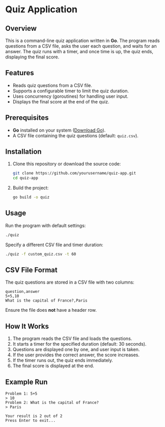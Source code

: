 # Quiz Application

## Overview
This is a command-line quiz application written in **Go**. The program reads questions from a CSV file, asks the user each question, and waits for an answer. The quiz runs with a timer, and once time is up, the quiz ends, displaying the final score.

## Features
- Reads quiz questions from a CSV file.
- Supports a configurable timer to limit the quiz duration.
- Uses concurrency (goroutines) for handling user input.
- Displays the final score at the end of the quiz.

## Prerequisites
- **Go** installed on your system ([Download Go](https://golang.org/dl/)).
- A CSV file containing the quiz questions (default: `quiz.csv`).

## Installation
1. Clone this repository or download the source code:
   ```sh
   git clone https://github.com/yourusername/quiz-app.git
   cd quiz-app
   ```
2. Build the project:
   ```sh
   go build -o quiz
   ```

## Usage
Run the program with default settings:
```sh
./quiz
```

Specify a different CSV file and timer duration:
```sh
./quiz -f custom_quiz.csv -t 60
```

## CSV File Format
The quiz questions are stored in a CSV file with two columns:
```
question,answer
5+5,10
What is the capital of France?,Paris
```
Ensure the file does **not** have a header row.

## How It Works
1. The program reads the CSV file and loads the questions.
2. It starts a timer for the specified duration (default: 30 seconds).
3. Questions are displayed one by one, and user input is taken.
4. If the user provides the correct answer, the score increases.
5. If the timer runs out, the quiz ends immediately.
6. The final score is displayed at the end.

## Example Run
```
Problem 1: 5+5
> 10
Problem 2: What is the capital of France?
> Paris

Your result is 2 out of 2
Press Enter to exit...
```




